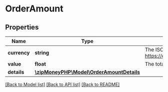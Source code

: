 # OrderAmount

## Properties
Name | Type | Description | Notes
------------ | ------------- | ------------- | -------------
**currency** | **string** | The ISO-4217 currency code. See https://en.wikipedia.org/wiki/ISO_4217 | 
**value** | **float** | The total amount of the order | 
**details** | [**\zipMoneyPHP\Model\OrderAmountDetails**](OrderAmountDetails.md) |  | [optional] 

[[Back to Model list]](../README.md#documentation-for-models) [[Back to API list]](../README.md#documentation-for-api-endpoints) [[Back to README]](../README.md)


